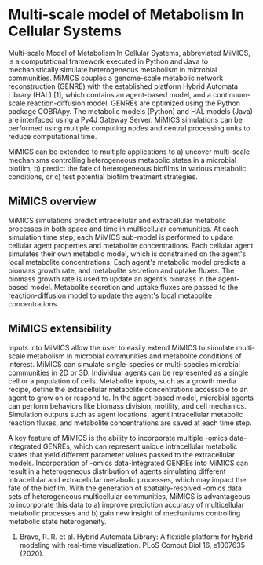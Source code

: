 # **M**ulti-scale model of **M**etabolism **In** **C**ellular **S**ystems

Multi-scale Model of Metabolism In Cellular Systems, abbreviated MiMICS, is a computational framework executed in Python and Java to mechanistically simulate heterogeneous metabolism in microbial communities. MiMICS couples a genome-scale metabolic network reconstruction (GENRE) with the established platform Hybrid Automata Library (HAL) [1], which contains an agent-based model, and a continuum-scale reaction-diffusion model. GENREs are optimized using the Python package COBRApy. The metabolic models (Python) and HAL models (Java) are interfaced using a Py4J Gateway Server. MiMICS simulations can be performed using multiple computing nodes and central processing units to reduce computational time.  

MiMICS can be extended to multiple applications to a) uncover multi-scale mechanisms controlling heterogeneous metabolic states in a microbial biofilm, b) predict the fate of heterogeneous biofilms in various metabolic conditions, or c) test potential biofilm treatment strategies. 

## MiMICS overview

MiMICS simulations predict intracellular and extracellular metabolic processes in both space and time in multicellular communities. At each simulation time step, each MiMICS sub-model is performed to update cellular agent properties and metabolite concentrations. Each cellular agent simulates their own metabolic model, which is constrained on the agent's local metabolite concentrations. Each agent's metabolic model predicts a biomass growth rate, and metabolite secretion and uptake fluxes. The biomass growth rate is used to update an agent’s biomass in the agent-based model. Metabolite secretion and uptake fluxes are passed to the reaction-diffusion model to update the agent's local metabolite concentrations. 

## MiMICS extensibility

Inputs into MiMICS allow the user to easily extend MiMICS to simulate multi-scale metabolism in microbial communities and metabolite conditions of interest. MiMICS can simulate single-species or multi-species microbial communities in 2D or 3D. Individual agents can be represented as a single cell or a population of cells. Metabolite inputs, such as a growth media recipe, define the extracellular metabolite concentrations accessible to an agent to grow on or respond to. In the agent-based model, microbial agents can perform behaviors like biomass division, motility, and cell mechanics. Simulation outputs such as agent locations, agent intracellular metabolic reaction fluxes, and metabolite concentrations are saved at each time step. 

A key feature of MiMICS is the ability to incorporate multiple -omics data-integrated GENREs, which can represent unique intracellular metabolic states that yield different parameter values passed to the extracellular models. Incorporation of -omics data-integrated GENREs into MiMICS can result in a heterogeneous distribution of agents simulating different intracellular and extracellular metabolic processes, which may impact the fate of the biofilm. With the generation of spatially-resolved -omics data sets of heterogeneous multicellular communities, MiMICS is advantageous to incorporate this data to a) improve prediction accuracy of multicellular metabolic processes and b) gain new insight of mechanisms controlling metabolic state heterogeneity. 

1. Bravo, R. R. et al. Hybrid Automata Library: A flexible platform for hybrid modeling with real-time visualization. PLoS Comput Biol 16, e1007635 (2020).
